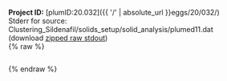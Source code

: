**Project ID:** [plumID:20.032]({{ '/' | absolute_url }}eggs/20/032/)  
Stderr for source:  Clustering_Sildenafil/solids_setup/solid_analysis/plumed11.dat   
(download [zipped raw stdout](plumed11.dat.plumed_master.stdout.txt.zip))  
{% raw %}
<pre>
</pre>
{% endraw %}
